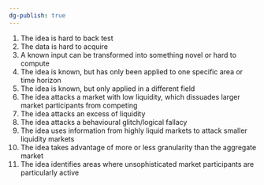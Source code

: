 ```yaml
---
dg-publish: true
---
```

1. The idea is hard to back test
2. The data is hard to acquire
3. A known input can be transformed into something novel or hard to compute
4. The idea is known, but has only been applied to one specific area or time horizon
5. The idea is known, but only applied in a different field
6. The idea attacks a market with low liquidity, which dissuades larger market participants from competing
7. The idea attacks an excess of liquidity
8. The idea attacks a behavioural glitch/logical fallacy
9. The idea uses information from highly liquid markets to attack smaller liquidity markets
10. The idea takes advantage of more or less granularity than the aggregate market
11. The idea identifies areas where unsophisticated market participants are particularly active